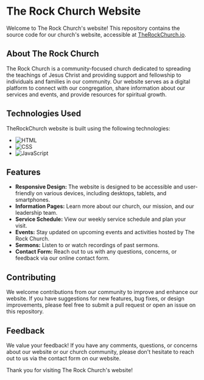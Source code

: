 # The Rock Church Website

Welcome to The Rock Church's website! This repository contains the source code for our church's website, accessible at [TheRockChurch.io](https://mogammadshaqeelless16.github.io/TheRockChurch.io/).

## About The Rock Church

The Rock Church is a community-focused church dedicated to spreading the teachings of Jesus Christ and providing support and fellowship to individuals and families in our community. Our website serves as a digital platform to connect with our congregation, share information about our services and events, and provide resources for spiritual growth.

## Technologies Used

TheRockChurch website is built using the following technologies:
- ![HTML](https://upload.wikimedia.org/wikipedia/commons/6/61/HTML5_logo_and_wordmark.svg)
- ![CSS](https://upload.wikimedia.org/wikipedia/commons/d/d5/CSS3_logo_and_wordmark.svg)
- ![JavaScript](https://upload.wikimedia.org/wikipedia/commons/9/99/Unofficial_JavaScript_logo_2.svg)

## Features

- **Responsive Design:** The website is designed to be accessible and user-friendly on various devices, including desktops, tablets, and smartphones.
- **Information Pages:** Learn more about our church, our mission, and our leadership team.
- **Service Schedule:** View our weekly service schedule and plan your visit.
- **Events:** Stay updated on upcoming events and activities hosted by The Rock Church.
- **Sermons:** Listen to or watch recordings of past sermons.
- **Contact Form:** Reach out to us with any questions, concerns, or feedback via our online contact form.

## Contributing

We welcome contributions from our community to improve and enhance our website. If you have suggestions for new features, bug fixes, or design improvements, please feel free to submit a pull request or open an issue on this repository.

## Feedback

We value your feedback! If you have any comments, questions, or concerns about our website or our church community, please don't hesitate to reach out to us via the contact form on our website.

Thank you for visiting The Rock Church's website!
